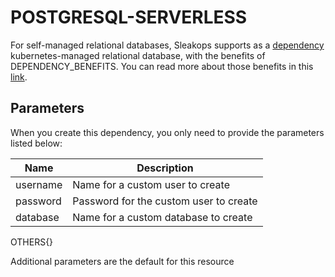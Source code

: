 # POSTGRESQL-SERVERLESS

For self-managed relational databases, Sleakops supports as a [dependency](./index.md) kubernetes-managed relational database, with the benefits of DEPENDENCY_BENEFITS. You can read more about those benefits in this [link](https://example.com).

## Parameters

When you create this dependency, you only need to provide the parameters listed below:

| Name     | Description                            |
| -------- | -------------------------------------- |
| username | Name for a custom user to create       |
| password | Password for the custom user to create |
| database | Name for a custom database to create   |

OTHERS{}

Additional parameters are the default for this resource
